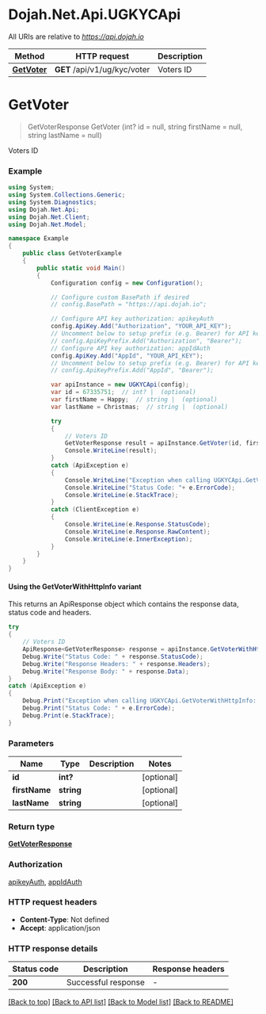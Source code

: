 # Dojah.Net.Api.UGKYCApi

All URIs are relative to *https://api.dojah.io*

| Method | HTTP request | Description |
|--------|--------------|-------------|
| [**GetVoter**](UGKYCApi.md#getvoter) | **GET** /api/v1/ug/kyc/voter | Voters ID |

<a name="getvoter"></a>
# **GetVoter**
> GetVoterResponse GetVoter (int? id = null, string firstName = null, string lastName = null)

Voters ID

### Example
```csharp
using System;
using System.Collections.Generic;
using System.Diagnostics;
using Dojah.Net.Api;
using Dojah.Net.Client;
using Dojah.Net.Model;

namespace Example
{
    public class GetVoterExample
    {
        public static void Main()
        {
            Configuration config = new Configuration();

            // Configure custom BasePath if desired
            // config.BasePath = "https://api.dojah.io";

            // Configure API key authorization: apikeyAuth
            config.ApiKey.Add("Authorization", "YOUR_API_KEY");
            // Uncomment below to setup prefix (e.g. Bearer) for API key, if needed
            // config.ApiKeyPrefix.Add("Authorization", "Bearer");
            // Configure API key authorization: appIdAuth
            config.ApiKey.Add("AppId", "YOUR_API_KEY");
            // Uncomment below to setup prefix (e.g. Bearer) for API key, if needed
            // config.ApiKeyPrefix.Add("AppId", "Bearer");

            var apiInstance = new UGKYCApi(config);
            var id = 67335751;  // int? |  (optional) 
            var firstName = Happy;  // string |  (optional) 
            var lastName = Christmas;  // string |  (optional) 

            try
            {
                // Voters ID
                GetVoterResponse result = apiInstance.GetVoter(id, firstName, lastName);
                Console.WriteLine(result);
            }
            catch (ApiException e)
            {
                Console.WriteLine("Exception when calling UGKYCApi.GetVoter: " + e.Message);
                Console.WriteLine("Status Code: "+ e.ErrorCode);
                Console.WriteLine(e.StackTrace);
            }
            catch (ClientException e)
            {
                Console.WriteLine(e.Response.StatusCode);
                Console.WriteLine(e.Response.RawContent);
                Console.WriteLine(e.InnerException);
            }
        }
    }
}
```

#### Using the GetVoterWithHttpInfo variant
This returns an ApiResponse object which contains the response data, status code and headers.

```csharp
try
{
    // Voters ID
    ApiResponse<GetVoterResponse> response = apiInstance.GetVoterWithHttpInfo(id, firstName, lastName);
    Debug.Write("Status Code: " + response.StatusCode);
    Debug.Write("Response Headers: " + response.Headers);
    Debug.Write("Response Body: " + response.Data);
}
catch (ApiException e)
{
    Debug.Print("Exception when calling UGKYCApi.GetVoterWithHttpInfo: " + e.Message);
    Debug.Print("Status Code: " + e.ErrorCode);
    Debug.Print(e.StackTrace);
}
```

### Parameters

| Name | Type | Description | Notes |
|------|------|-------------|-------|
| **id** | **int?** |  | [optional]  |
| **firstName** | **string** |  | [optional]  |
| **lastName** | **string** |  | [optional]  |

### Return type

[**GetVoterResponse**](GetVoterResponse.md)

### Authorization

[apikeyAuth](../README.md#apikeyAuth), [appIdAuth](../README.md#appIdAuth)

### HTTP request headers

 - **Content-Type**: Not defined
 - **Accept**: application/json


### HTTP response details
| Status code | Description | Response headers |
|-------------|-------------|------------------|
| **200** | Successful response |  -  |

[[Back to top]](#) [[Back to API list]](../README.md#documentation-for-api-endpoints) [[Back to Model list]](../README.md#documentation-for-models) [[Back to README]](../README.md)

